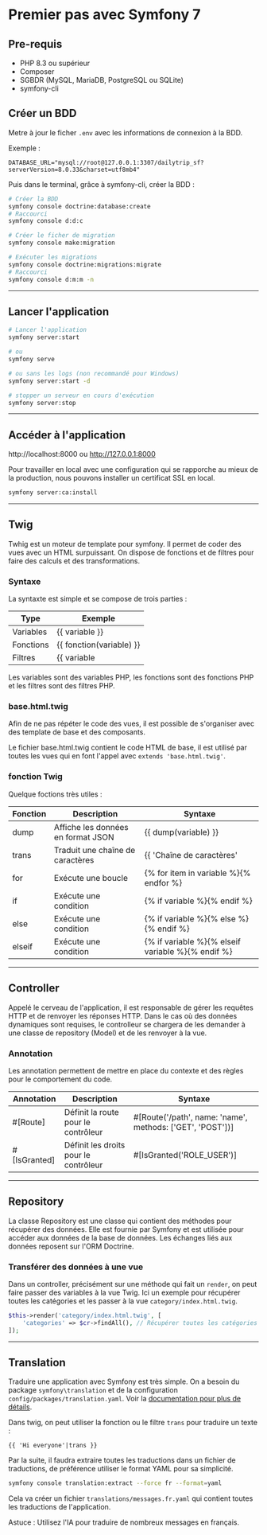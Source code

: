 # Premier pas avec Symfony 7


## Pre-requis

- PHP 8.3 ou supérieur
- Composer
- SGBDR (MySQL, MariaDB, PostgreSQL ou SQLite)
- symfony-cli

## Créer un BDD

Metre à jour le ficher `.env` avec les informations de connexion à la BDD.

Exemple : 

```
DATABASE_URL="mysql://root@127.0.0.1:3307/dailytrip_sf?serverVersion=8.0.33&charset=utf8mb4"
```

Puis dans le terminal, grâce à symfony-cli, créer la BDD :

```bash
# Créer la BDD
symfony console doctrine:database:create
# Raccourci
symfony console d:d:c

# Créer le ficher de migration
symfony console make:migration

# Exécuter les migrations
symfony console doctrine:migrations:migrate
# Raccourci
symfony console d:m:m -n
```

---

## Lancer l'application

```bash
# Lancer l'application
symfony server:start

# ou
symfony serve

# ou sans les logs (non recommandé pour Windows)
symfony server:start -d

# stopper un serveur en cours d'exécution
symfony server:stop
```

---

## Accéder à l'application

http://localhost:8000 ou http://127.0.0.1:8000

Pour travailler en local avec une configuration qui se rapporche au mieux de la production, nous pouvons installer un certificat SSL en local.

```bash
symfony server:ca:install
```

---

## Twig

Twhig est un moteur de template pour symfony. Il permet de coder des vues avec un HTML surpuissant. On dispose de fonctions et de filtres pour faire des calculs et des transformations.

### Syntaxe

La syntaxte est simple et se compose de trois parties :

|Type|Exemple|
|---|---|
|Variables|{{ variable }}|
|Fonctions|{{ fonction(variable) }}|
|Filtres|{{ variable|filtre }}|

Les variables sont des variables PHP, les fonctions sont des fonctions PHP et les filtres sont des filtres PHP.

### base.html.twig

Afin de ne pas répéter le code des vues, il est possible de s'organiser avec des template de base et des composants.

Le fichier base.html.twig contient le code HTML de base, il est utilisé par toutes les vues qui en font l'appel avec `extends 'base.html.twig'`.

### fonction Twig

Quelque foctions très utiles :

|Fonction|Description|Syntaxe|
|---|---|---|
|dump|Affiche les données en format JSON|{{ dump(variable) }}|
|trans|Traduit une chaîne de caractères|{{ 'Chaîne de caractères'|trans }}|
|for|Exécute une boucle|{% for item in variable %}{% endfor %}|
|if|Exécute une condition|{% if variable %}{% endif %}|
|else|Exécute une condition|{% if variable %}{% else %}{% endif %}|
|elseif|Exécute une condition|{% if variable %}{% elseif variable %}{% endif %}|

---

## Controller

Appelé le cerveau de l'application, il est responsable de gérer les requêtes HTTP et de renvoyer les réponses HTTP. Dans le cas où des données dynamiques sont requises, le controlleur se chargera de les demander à une classe de repository (Model) et de les renvoyer à la vue.

### Annotation

Les annotation permettent de mettre en place du contexte et des règles pour le comportement du code.

|Annotation|Description|Syntaxe|
|---|---|---|
|#[Route]|Définit la route pour le contrôleur|#[Route('/path', name: 'name', methods: ['GET', 'POST'])]|
|#[IsGranted]|Définit les droits pour le contrôleur|#[IsGranted('ROLE_USER')]|

---

## Repository

La classe Repository est une classe qui contient des méthodes pour récupérer des données. Elle est fournie par Symfony et est utilisée pour accéder aux données de la base de données. Les échanges liés aux données reposent sur l'ORM Doctrine.

### Transférer des données à une vue

Dans un controller, précisément sur une méthode qui fait un `render`, on peut faire passer des variables à la vue Twig. Ici un exemple pour récupérer toutes les catégories et les passer à la vue `category/index.html.twig`.

```php
$this->render('category/index.html.twig', [
    'categories' => $cr->findAll(), // Récupérer toutes les catégories
]);
```

---

## Translation

Traduire une application avec Symfony est très simple. On a besoin du package `symfony\translation` et de la configuration `config/packages/translation.yaml`.
Voir la [documentation pour plus de détails]('https://symfony.com/doc/current/translation.html).

Dans twig, on peut utiliser la fonction ou le filtre `trans` pour traduire un texte : 

```twig
{{ 'Hi everyone'|trans }}
```

Par la suite, il faudra extraire toutes les traductions dans un fichier de traductions, de préférence utiliser le format YAML pour sa simplicité.

```bash
symfony console translation:extract --force fr --format=yaml
```

Cela va créer un fichier `translations/messages.fr.yaml` qui contient toutes les traductions de l'application. 

Astuce : Utilisez l'IA pour traduire de nombreux messages en français.
